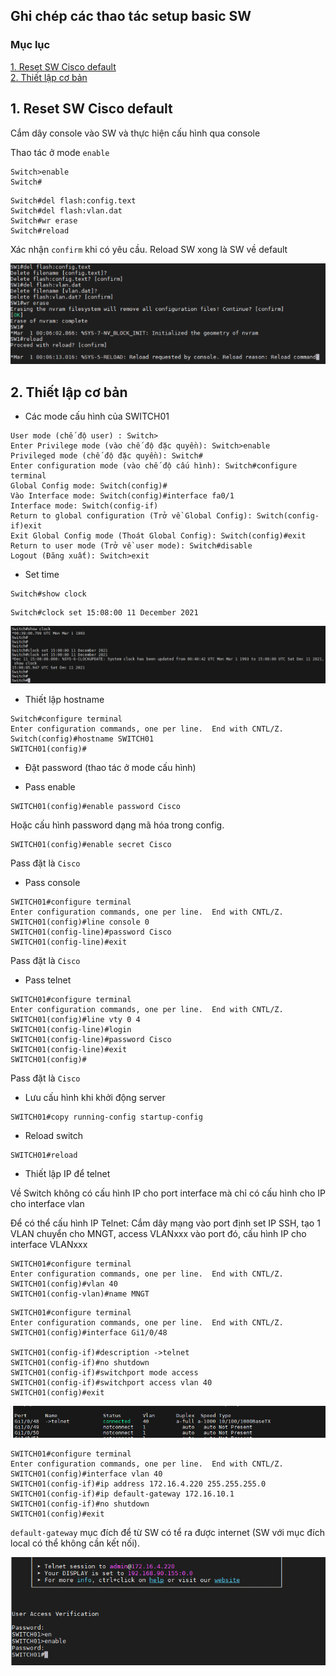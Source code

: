 ## Ghi chép các thao tác setup basic SW

### Mục lục

[1. Reset SW Cisco default](#default)<br>
[2. Thiết lập cơ bản](#coban)<br>

<a name="default"></a>
## 1. Reset SW Cisco default

Cắm dây console vào SW và thực hiện cấu hình qua console

Thao tác ở mode `enable`

```
Switch>enable
Switch#
```

```
Switch#del flash:config.text
Switch#del flash:vlan.dat
Switch#wr erase
Switch#reload
```

Xác nhận `confirm` khi có yêu cầu. Reload SW xong là SW về default

![](../images/cisco-3750-setup-basic/Screenshot_932.png)

<a name="coban"></a>
## 2. Thiết lập cơ bản

- Các mode cấu hình của SWITCH01

```
User mode (chế độ user) : Switch>
Enter Privilege mode (vào chế độ đặc quyền): Switch>enable
Privileged mode (chế độ đặc quyền): Switch#
Enter configuration mode (vào chế độ cấu hình): Switch#configure terminal
Global Config mode: Switch(config)#
Vào Interface mode: Switch(config)#interface fa0/1
Interface mode: Switch(config-if)
Return to global configuration (Trở về Global Config): Switch(config-if)exit
Exit Global Config mode (Thoát Global Config): Switch(config)#exit
Return to user mode (Trở về user mode): Switch#disable
Logout (Đăng xuất): Switch>exit
```

- Set time

```
Switch#show clock
```

```
Switch#clock set 15:08:00 11 December 2021
```

![](../images/cisco-3750-setup-basic/Screenshot_933.png)


- Thiết lập hostname

```
Switch#configure terminal
Enter configuration commands, one per line.  End with CNTL/Z.
Switch(config)#hostname SWITCH01
SWITCH01(config)#
```

- Đặt password (thao tác ở mode cấu hình)

+ Pass enable

```
SWITCH01(config)#enable password Cisco
```
Hoặc cấu hình password dạng mã hóa trong config.

```
SWITCH01(config)#enable secret Cisco
```

Pass đặt là `Cisco`

+ Pass console

```
SWITCH01#configure terminal
Enter configuration commands, one per line.  End with CNTL/Z.
SWITCH01(config)#line console 0
SWITCH01(config-line)#password Cisco
SWITCH01(config-line)#exit
```

Pass đặt là `Cisco`

+ Pass telnet

```
SWITCH01#configure terminal
Enter configuration commands, one per line.  End with CNTL/Z.
SWITCH01(config)#line vty 0 4
SWITCH01(config-line)#login
SWITCH01(config-line)#password Cisco
SWITCH01(config-line)#exit
SWITCH01(config)#
```

Pass đặt là `Cisco`

- Lưu cấu hình khi khởi động server

```
SWITCH01#copy running-config startup-config
```

- Reload switch

```
SWITCH01#reload
```

- Thiết lập IP để telnet

Về Switch không có cấu hình IP cho port interface mà chỉ có cấu hình cho IP cho interface vlan

Để có thể cấu hình IP Telnet: Cắm dây mạng vào port định set IP SSH, tạo 1 VLAN chuyển cho MNGT, access VLANxxx vào port đó, cấu hình IP cho interface VLANxxx

```
SWITCH01#configure terminal
Enter configuration commands, one per line.  End with CNTL/Z.
SWITCH01(config)#vlan 40
SWITCH01(config-vlan)#name MNGT
```

```
SWITCH01#configure terminal
Enter configuration commands, one per line.  End with CNTL/Z.
SWITCH01(config)#interface Gi1/0/48

SWITCH01(config-if)#description ->telnet
SWITCH01(config-if)#no shutdown
SWITCH01(config-if)#switchport mode access
SWITCH01(config-if)#switchport access vlan 40
SWITCH01(config)#exit
```

![](../images/cisco-3750-setup-basic/Screenshot_934.png)

```
SWITCH01#configure terminal
Enter configuration commands, one per line.  End with CNTL/Z.
SWITCH01(config)#interface vlan 40
SWITCH01(config-if)#ip address 172.16.4.220 255.255.255.0
SWITCH01(config-if)#ip default-gateway 172.16.10.1
SWITCH01(config-if)#no shutdown
SWITCH01(config)#exit
```

`default-gateway` mục đích để từ SW có tể ra được internet (SW với mục đích local có thể không cần kết nối).

![](../images/cisco-3750-setup-basic/Screenshot_935.png)


